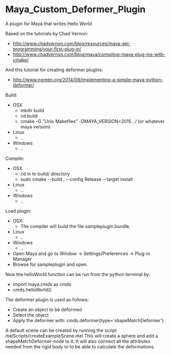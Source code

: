 # Maya_Custom_Deformer_Plugin
A plugin for Maya that writes Hello World

Based on the tutorials by Chad Vernon:
* http://www.chadvernon.com/blog/resources/maya-api-programming/your-first-plug-in/
* http://www.chadvernon.com/blog/maya/compiling-maya-plug-ins-with-cmake/

And this tutorial for creating deformer plugins:
* http://www.ngreen.org/2014/08/implementing-a-simple-maya-python-deformer/

Build:
  * OSX
    * mkdir build
    * cd build
    * cmake -G "Unix Makefiles" -DMAYA_VERSION=2015 ../ (or whatever maya version)
  * Linux
    * ..
  * Windows
    * ..

Compile:
  * OSX
    * cd in to build/ directory
    * sudo cmake --build . --config Release --target install
  * Linux
    * ..
  * Windows
    * ..

Load plugin:
  * OSX:
    * The compiler will build the file sampleplugin.bundle,
  * Linux
    * ..
  * Windows
    * ..
  * Open Maya and go to Window -> Settings/Preferences -> Plug-in Manager
  * Browse for sampleplugin and open.

Now the helloWorld function can be run from the python terminal by:
  * import maya.cmds as cmds
  * cmds.helloWorld()

The deformer plugin is used as follows:
  * Create an object to be deformed
  * Select the object
  * Apply the deformer with:
  	cmds.deformer(type='shapeMatchDeformer')

A default scene can be created by running the script melScripts/createExampleScene.mel
This will create a sphere and add a shapeMatchDeformer-node to it. It will
also connect all the attributes needed from the rigid body to to be able to
calculate the deformations.